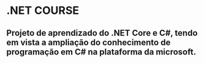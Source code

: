 .NET COURSE
===============================================
Projeto de aprendizado do .NET Core e C#,
tendo em vista a ampliação do conhecimento de 
programação em C# na plataforma da microsoft.
----------------------------------------------
